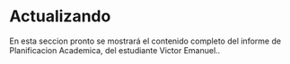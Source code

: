 # Actualizando

En esta seccion pronto se mostrará el contenido completo del informe de Planificacion Academica, del estudiante Victor Emanuel..
